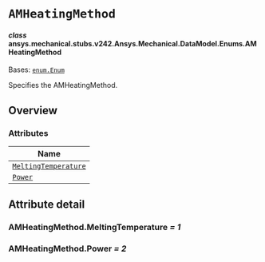 # `AMHeatingMethod`

<a id="ansys.mechanical.stubs.v242.Ansys.Mechanical.DataModel.Enums.AMHeatingMethod"></a>

#### *class* ansys.mechanical.stubs.v242.Ansys.Mechanical.DataModel.Enums.AMHeatingMethod

Bases: [`enum.Enum`](https://docs.python.org/3/library/enum.html#enum.Enum)

Specifies the AMHeatingMethod.

<!-- !! processed by numpydoc !! -->

<a id="overview"></a>

## Overview

### Attributes

| Name |
| -------------------------------------------------------------------------------------------------------------------------------------- |
| [`MeltingTemperature`](#AMHeatingMethod.MeltingTemperature) |
| [`Power`](#AMHeatingMethod.Power) |

<a id="attribute-detail"></a>

## Attribute detail

<a id="AMHeatingMethod.MeltingTemperature"></a>

### AMHeatingMethod.MeltingTemperature *= 1*

<a id="AMHeatingMethod.Power"></a>

### AMHeatingMethod.Power *= 2*



